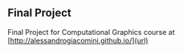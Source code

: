 ## Final Project

Final Project for Computational Graphics course at [http://alessandrogiacomini.github.io/](url)